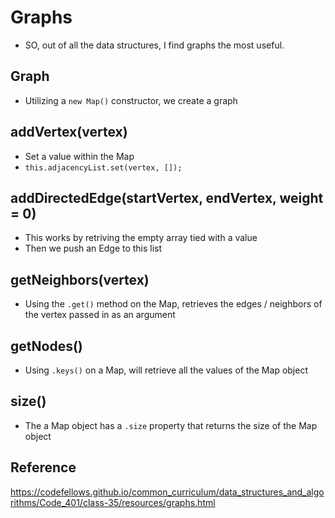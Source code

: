 # Graphs

- SO, out of all the data structures, I find graphs the most useful.

## Graph

- Utilizing a `new Map()` constructor, we create a graph

## addVertex(vertex)

- Set a value within the Map
- `this.adjacencyList.set(vertex, []);`

## addDirectedEdge(startVertex, endVertex, weight = 0)

- This works by retriving the empty array tied with a value
- Then we push an Edge to this list

## getNeighbors(vertex)

- Using the `.get()` method on the Map, retrieves the edges / neighbors of the vertex passed in as an argument

## getNodes()

- Using `.keys()` on a Map, will retrieve all the values of the Map object

## size()

- The a Map object has a `.size` property that returns the size of the Map object

## Reference

https://codefellows.github.io/common_curriculum/data_structures_and_algorithms/Code_401/class-35/resources/graphs.html